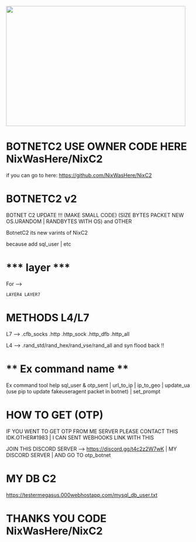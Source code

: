 <img src="https://github.com/Hex1629/BotnetC2/blob/main/img/Screenshot_20230219_041923.png" width="490" height="328">

# BOTNETC2 USE OWNER CODE HERE NixWasHere/NixC2

if you can go to here:
https://github.com/NixWasHere/NixC2

# BOTNETC2 v2

BOTNET C2 UPDATE !!! (MAKE SMALL CODE) (SIZE BYTES PACKET NEW OS.URANDOM | RANDBYTES WITH OS) and OTHER

BotnetC2 its new varints of NixC2

because add sql_user | etc

# *** layer ***
For --> 
```
LAYER4 LAYER7
```

# METHODS L4/L7

 L7 --> .cfb_socks .http .http_sock .http_dfb .http_all
 
 L4 --> .rand_std/rand_hex/rand_vse/rand_all and syn flood back !!

# ** Ex command name **
Ex command tool
help sql_user & otp_sent | url_to_ip | ip_to_geo | update_ua (use pip to update fakeuseragent packet in botnet) | set_prompt
  
# HOW TO GET (OTP)
  
  IF YOU WENT TO GET OTP FROM ME SERVER PLEASE CONTACT THIS IDK.OTHER#1983 | I CAN SENT WEBHOOKS LINK WITH THIS
  
  JOIN THIS DISCORD SERVER --> https://discord.gg/t4c2z2W7wK | MY DISCORD SERVER | AND GO TO otp_botnet
  
 # MY DB C2
 
  https://testermegasus.000webhostapp.com/mysql_db_user.txt
  

# THANKS YOU CODE NixWasHere/NixC2 #

